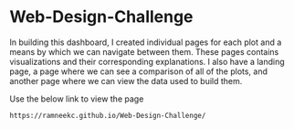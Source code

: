 # Web-Design-Challenge

In building this dashboard, I created individual pages for each plot and a means by which we can navigate between them. These pages contains visualizations and their corresponding explanations. I also have a landing page, a page where we can see a comparison of all of the plots, and another page where we can view the data used to build them.

Use the below link to view the page
```
https://ramneekc.github.io/Web-Design-Challenge/
```
